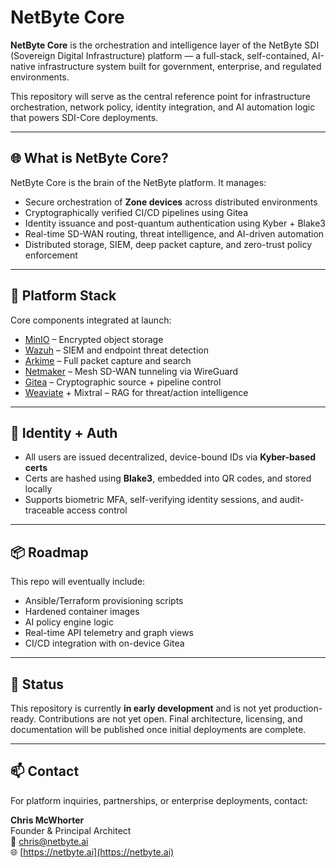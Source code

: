 # NetByte Core

**NetByte Core** is the orchestration and intelligence layer of the NetByte SDI (Sovereign Digital Infrastructure) platform — a full-stack, self-contained, AI-native infrastructure system built for government, enterprise, and regulated environments.

This repository will serve as the central reference point for infrastructure orchestration, network policy, identity integration, and AI automation logic that powers SDI-Core deployments.

---

## 🌐 What is NetByte Core?

NetByte Core is the brain of the NetByte platform. It manages:

- Secure orchestration of **Zone devices** across distributed environments
- Cryptographically verified CI/CD pipelines using Gitea
- Identity issuance and post-quantum authentication using Kyber + Blake3
- Real-time SD-WAN routing, threat intelligence, and AI-driven automation
- Distributed storage, SIEM, deep packet capture, and zero-trust policy enforcement

---

## 🧱 Platform Stack

Core components integrated at launch:

- [MinIO](https://min.io) – Encrypted object storage
- [Wazuh](https://wazuh.com) – SIEM and endpoint threat detection
- [Arkime](https://arkime.com) – Full packet capture and search
- [Netmaker](https://netmaker.io) – Mesh SD-WAN tunneling via WireGuard
- [Gitea](https://gitea.io) – Cryptographic source + pipeline control
- [Weaviate](https://weaviate.io) + Mixtral – RAG for threat/action intelligence

---

## 🔐 Identity + Auth

- All users are issued decentralized, device-bound IDs via **Kyber-based certs**
- Certs are hashed using **Blake3**, embedded into QR codes, and stored locally
- Supports biometric MFA, self-verifying identity sessions, and audit-traceable access control

---

## 📦 Roadmap

This repo will eventually include:

- Ansible/Terraform provisioning scripts
- Hardened container images
- AI policy engine logic
- Real-time API telemetry and graph views
- CI/CD integration with on-device Gitea

---

## 🚧 Status

This repository is currently **in early development** and is not yet production-ready. Contributions are not yet open. Final architecture, licensing, and documentation will be published once initial deployments are complete.

---

## 📫 Contact

For platform inquiries, partnerships, or enterprise deployments, contact:

**Chris McWhorter**  
Founder & Principal Architect  
📧 chris@netbyte.ai  
🌐 [https://netbyte.ai](https://netbyte.ai)

